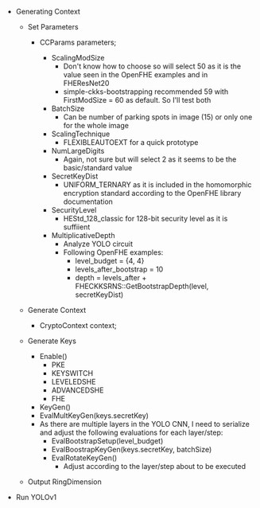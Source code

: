 - Generating Context 
    - Set Parameters
        - CCParams<CryptoContextCKKSRNS> parameters;
            - ScalingModSize
                - Don't know how to choose so will select 50
                as it is the value seen in the OpenFHE
                examples and in FHEResNet20
                - simple-ckks-bootstrapping recommended 59
                with FirstModSize = 60 as default. So I'll
                test both
            - BatchSize
                - Can be number of parking spots in image (15) or only one for the whole image
            - ScalingTechnique 
                - FLEXIBLEAUTOEXT for a quick prototype
            - NumLargeDigits
                - Again, not sure but will select 2 as it seems
                to be the basic/standard value
            - SecretKeyDist
                - UNIFORM_TERNARY as it is included in the 
                homomorphic encryption standard according 
                to the OpenFHE library documentation
            - SecurityLevel
                - HEStd_128_classic for 128-bit security level
                as it is suffiient
            - MultiplicativeDepth
                - Analyze YOLO circuit
                - Following OpenFHE examples:
                    - level_budget = {4, 4}
                    - levels_after_bootstrap = 10
                    - depth = levels_after +
                    FHECKKSRNS::GetBootstrapDepth(level, secretKeyDist)

    - Generate Context 
        - CryptoContext<DCRTPoly> context;


    - Generate Keys
        - Enable()
            - PKE
            - KEYSWITCH
            - LEVELEDSHE
            - ADVANCEDSHE
            - FHE
        - KeyGen()
        - EvalMultKeyGen(keys.secretKey)
        - As there are multiple layers in the YOLO CNN, I need
        to serialize and adjust the following evaluations 
        for each layer/step:
            - EvalBootstrapSetup(level_budget)
            - EvalBoostrapKeyGen(keys.secretKey, batchSize)
            - EvalRotateKeyGen()
                - Adjust according to the layer/step about to 
                be executed
    - Output RingDimension

- Run YOLOv1